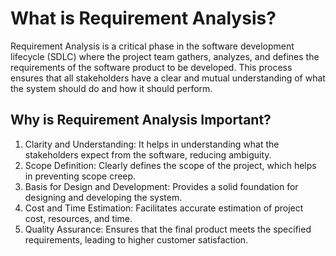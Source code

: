 # What is Requirement Analysis?

Requirement Analysis is a critical phase in the software development lifecycle (SDLC) where the project team gathers, analyzes, and defines the requirements of the software product to be developed. This process ensures that all stakeholders have a clear and mutual understanding of what the system should do and how it should perform.

## Why is Requirement Analysis Important?

1. Clarity and Understanding: It helps in understanding what the stakeholders expect from the software, reducing ambiguity.
2. Scope Definition: Clearly defines the scope of the project, which helps in preventing scope creep.
3. Basis for Design and Development: Provides a solid foundation for designing and developing the system.
4. Cost and Time Estimation: Facilitates accurate estimation of project cost, resources, and time.
5. Quality Assurance: Ensures that the final product meets the specified requirements, leading to higher customer satisfaction.
